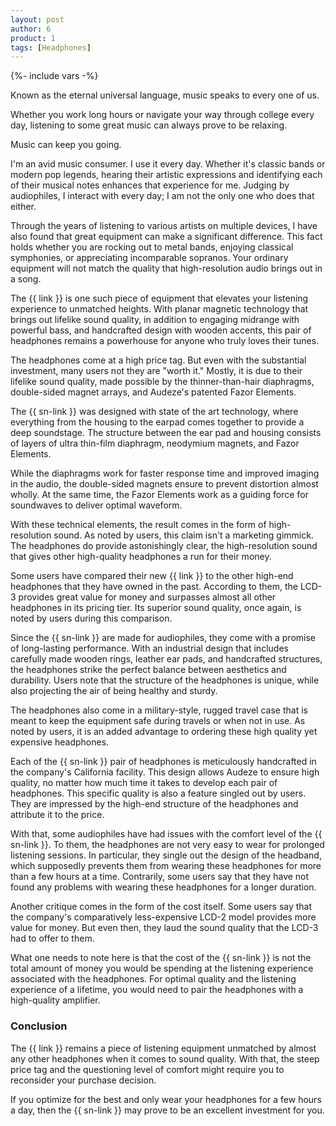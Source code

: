 ```yaml
---
layout: post
author: 6
product: 1
tags: [Headphones]
---
```


{%- include vars -%}

Known as the eternal universal language, music speaks to every one of us.

Whether you work long hours or navigate your way through college every day, listening to some great music can always prove to be relaxing.

Music can keep you going.
 
I'm an avid music consumer. I use it every day. Whether it's classic bands or modern pop legends, hearing their artistic expressions and identifying each of their musical notes enhances that experience for me. Judging by audiophiles, I interact with every day; I am not the only one who does that either.
 
Through the years of listening to various artists on multiple devices, I have also found that great equipment can make a significant difference. This fact holds whether you are rocking out to metal bands, enjoying classical symphonies, or appreciating incomparable sopranos. Your ordinary equipment will not match the quality that high-resolution audio brings out in a song.
 
The {{ link }} is one such piece of equipment that elevates your listening experience to unmatched heights. With planar magnetic technology that brings out lifelike sound quality, in addition to engaging midrange with powerful bass, and handcrafted design with wooden accents, this pair of headphones remains a powerhouse for anyone who truly loves their tunes.
 
The headphones come at a high price tag. But even with the substantial investment, many users not they are "worth it." Mostly, it is due to their lifelike sound quality, made possible by the thinner-than-hair diaphragms, double-sided magnet arrays, and Audeze's patented Fazor Elements.
 
The {{ sn-link }} was designed with state of the art technology, where everything from the housing to the earpad comes together to provide a deep soundstage. The structure between the ear pad and housing consists of layers of ultra thin-film diaphragm, neodymium magnets, and Fazor Elements.
 
While the diaphragms work for faster response time and improved imaging in the audio, the double-sided magnets ensure to prevent distortion almost wholly. At the same time, the Fazor Elements work as a guiding force for soundwaves to deliver optimal waveform.
 
With these technical elements, the result comes in the form of high-resolution sound. As noted by users, this claim isn't a marketing gimmick. The headphones do provide astonishingly clear, the high-resolution sound that gives other high-quality headphones a run for their money.
 
Some users have compared their new {{ link }} to the other high-end headphones that they have owned in the past. According to them, the LCD-3 provides great value for money and surpasses almost all other headphones in its pricing tier. Its superior sound quality, once again, is noted by users during this comparison.
 
Since the {{ sn-link }} are made for audiophiles, they come with a promise of long-lasting performance. With an industrial design that includes carefully made wooden rings, leather ear pads, and handcrafted structures, the headphones strike the perfect balance between aesthetics and durability. Users note that the structure of the headphones is unique, while also projecting the air of being healthy and sturdy.
 
The headphones also come in a military-style, rugged travel case that is meant to keep the equipment safe during travels or when not in use. As noted by users, it is an added advantage to ordering these high quality yet expensive headphones.
 
Each of the {{ sn-link }} pair of headphones is meticulously handcrafted in the company's California facility. This design allows Audeze to ensure high quality, no matter how much time it takes to develop each pair of headphones. This specific quality is also a feature singled out by users. They are impressed by the high-end structure of the headphones and attribute it to the price.
 
With that, some audiophiles have had issues with the comfort level of the {{ sn-link }}. To them, the headphones are not very easy to wear for prolonged listening sessions. In particular, they single out the design of the headband, which supposedly prevents them from wearing these headphones for more than a few hours at a time. Contrarily, some users say that they have not found any problems with wearing these headphones for a longer duration.
 
Another critique comes in the form of the cost itself. Some users say that the company's comparatively less-expensive LCD-2 model provides more value for money. But even then, they laud the sound quality that the LCD-3 had to offer to them.
 
What one needs to note here is that the cost of the {{ sn-link }} is not the total amount of money you would be spending at the listening experience associated with the headphones. For optimal quality and the listening experience of a lifetime, you would need to pair the headphones with a high-quality amplifier.
 
### Conclusion

The {{ link }} remains a piece of listening equipment unmatched by almost any other headphones when it comes to sound quality. With that, the steep price tag and the questioning level of comfort might require you to reconsider your purchase decision.
 
If you optimize for the best and only wear your headphones for a few hours a day, then the {{ sn-link }} may prove to be an excellent investment for you.
